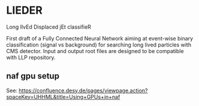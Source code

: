 # LIEDER
Long lIvEd Displaced jEt classifieR

First draft of a Fully Connected Neural Network aiming at event-wise binary classification (signal vs background) for searching long lived particles with CMS detector.
Input and output root files are designed to be compatible with LLP repository.

## naf gpu setup
See: https://confluence.desy.de/pages/viewpage.action?spaceKey=UHHML&title=Using+GPUs+in+naf